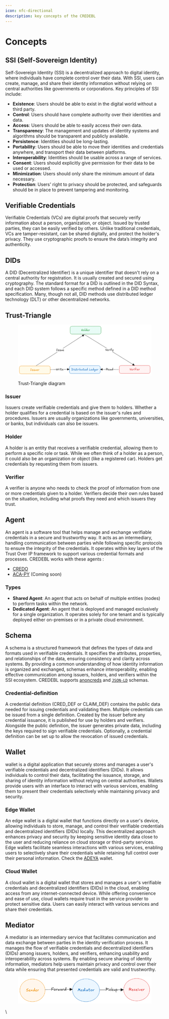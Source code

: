 ```yaml
---
icon: nfc-directional
description: key concepts of the CREDEBL
---
```


# Concepts

## **SSI (Self-Sovereign Identity)**

Self-Sovereign Identity (SSI) is a decentralized approach to digital identity, where individuals have complete control over their data. With SSI, users can create, manage, and share their identity information without relying on central authorities like governments or corporations. Key principles of SSI include:

* **Existence**: Users should be able to exist in the digital world without a third party.
* **Control**: Users should have complete authority over their identities and data.
* **Access**: Users should be able to easily access their own data.
* **Transparency**: The management and updates of identity systems and algorithms should be transparent and publicly available.
* **Persistence**: Identities should be long-lasting.
* **Portability**: Users should be able to move their identities and credentials anywhere, and transport their data between platforms.
* **Interoperability**: Identities should be usable across a range of services.
* **Consent**: Users should explicitly give permission for their data to be used or accessed.
* **Minimization**: Users should only share the minimum amount of data necessary.
* **Protection**: Users' right to privacy should be protected, and safeguards should be in place to prevent tampering and monitoring.

## Verifiable Credentials

Verifiable Credentials (VCs) are digital proofs that securely verify information about a person, organization, or object. Issued by trusted parties, they can be easily verified by others. Unlike traditional credentials, VCs are tamper-resistant, can be shared digitally, and protect the holder's privacy. They use cryptographic proofs to ensure the data’s integrity and authenticity.

## DIDs

A DID (Decentralized Identifier) is a unique identifier that doesn't rely on a central authority for registration. It is usually created and secured using cryptography. The standard format for a DID is outlined in the DID Syntax, and each DID system follows a specific method defined in a DID method specification. Many, though not all, DID methods use distributed ledger technology (DLT) or other decentralized networks.

## **Trust-Triangle**

<figure><img src="../.gitbook/assets/trustTriangle02.png" alt=""><figcaption><p>Trust-Triangle diagram</p></figcaption></figure>

### **Issuer**

Issuers create verifiable credentials and give them to holders. Whether a holder qualifies for a credential is based on the issuer's rules and procedures. Issuers are usually organizations like governments, universities, or banks, but individuals can also be issuers.

### Holder

A holder is an entity that receives a verifiable credential, allowing them to perform a specific role or task. While we often think of a holder as a person, it could also be an organization or object (like a registered car). Holders get credentials by requesting them from issuers.

### Verifier

A verifier is anyone who needs to check the proof of information from one or more credentials given to a holder. Verifiers decide their own rules based on the situation, including what proofs they need and which issuers they trust.

## Agent

An agent is a software tool that helps manage and exchange verifiable credentials in a secure and trustworthy way. It acts as an intermediary, handling communication between parties while following specific protocols to ensure the integrity of the credentials. It operates within key layers of the Trust Over IP framework to support various credential formats and processes. CREDEBL works with these agents :

* [CREDO](https://credo.js.org/)
* [ACA-PY](https://github.com/openwallet-foundation/acapy) (Coming soon)

### Types

* **Shared Agent**: An agent that acts on behalf of multiple entities (nodes) to perform tasks within the network.
* **Dedicated Agent**: An agent that is deployed and managed exclusively for a single organization. It operates solely for one tenant and is typically deployed either on-premises or in a private cloud environment.



## Schema

A schema is a structured framework that defines the types of data and formats used in verifiable credentials. It specifies the attributes, properties, and relationships of the data, ensuring consistency and clarity across systems. By providing a common understanding of how identity information is organized and exchanged, schemas enhance interoperability, enabling effective communication among issuers, holders, and verifiers within the SSI ecosystem. CREDEBL supports [anoncreds](https://hyperledger.github.io/anoncreds-spec/#schema-publisher-publish-schema-object) and [`JSON-LD`](https://www.w3.org/TR/vc-json-schema/) schemas.

### Credential-definition

A credential definition (CRED\_DEF or CLAIM\_DEF) contains the public data needed for issuing credentials and validating them. Multiple credentials can be issued from a single definition. Created by the issuer before any credential issuance, it is published for use by holders and verifiers. Alongside the public definition, the issuer generates private data, including the keys required to sign verifiable credentials. Optionally, a credential definition can be set up to allow the revocation of issued credentials.

## Wallet

wallet is a digital application that securely stores and manages a user's verifiable credentials and decentralized identifiers (DIDs). It allows individuals to control their data, facilitating the issuance, storage, and sharing of identity information without relying on central authorities. Wallets provide users with an interface to interact with various services, enabling them to present their credentials selectively while maintaining privacy and security.

### Edge Wallet

An edge wallet is a digital wallet that functions directly on a user's device, allowing individuals to store, manage, and control their verifiable credentials and decentralized identifiers (DIDs) locally. This decentralized approach enhances privacy and security by keeping sensitive identity data close to the user and reducing reliance on cloud storage or third-party services. Edge wallets facilitate seamless interactions with various services, enabling users to selectively share their credentials while retaining full control over their personal information. Check the [ADEYA](https://github.com/credebl/adeya-wallet) wallet.

### Cloud Wallet

A cloud wallet is a digital wallet that stores and manages a user's verifiable credentials and decentralized identifiers (DIDs) in the cloud, enabling access from any internet-connected device. While offering convenience and ease of use, cloud wallets require trust in the service provider to protect sensitive data. Users can easily interact with various services and share their credentials.

## Mediator

A mediator is an intermediary service that facilitates communication and data exchange between parties in the identity verification process. It manages the flow of verifiable credentials and decentralized identifiers (DIDs) among issuers, holders, and verifiers, enhancing usability and interoperability across systems. By enabling secure sharing of identity information, mediators help users maintain privacy and control over their data while ensuring that presented credentials are valid and trustworthy.

<figure><img src="../.gitbook/assets/MediatorLatest.png" alt=""><figcaption></figcaption></figure>





\
